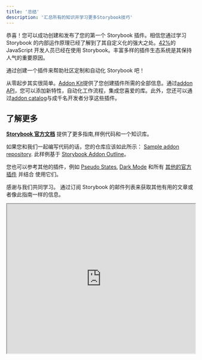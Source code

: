 ```yaml
---
title: '总结'
description: '汇总所有的知识并学习更多Storybook技巧'
---
```


恭喜！您可以成功创建和发布了您的第一个 Storybook 插件。相信您通过学习 Storybook 的内部运作原理已经了解到了其自定义化的强大之处。[42%](https://2020.stateofjs.com/en-us/technologies/testing/testing_experience_ranking/)的 JavaScript 开发人员已经在使用 Storybook。丰富多样的插件生态系统是其保持人气的重要原因。

通过创建一个插件来帮助社区定制和自动化 Storybook 吧！

从零起步其实很简单。[Addon Kit](https://github.com/storybookjs/addon-kit)提供了您创建插件所需的全部信息。通过[addon API](https://storybook.js.org/docs/react/addons/addons-api)，您可以添加新特性，自动化工作流程，集成您喜爱的库。此外，您还可以通过[addon catalog](https://storybook.js.org/addons)与成千名开发者分享这些插件。

## 了解更多

[**Storybook 官方文档**](https://storybook.js.org/docs/vue/get-started/introduction) 提供了更多指南,样例代码和一个知识库。

如果您和我们一起编写代码的话，您的仓库应该如此所示： [Sample addon repository](http://github.com/chromaui/learnstorybook-addon-code). 此样例基于 [Storybook Addon Outline](https://github.com/chromaui/storybook-addon-outline)。

您也可以参考其他的插件，例如 [Pseudo States](https://github.com/chromaui/storybook-addon-pseudo-states), [Dark Mode](https://github.com/hipstersmoothie/storybook-dark-mode) 和所有 [其他的官方插件](https://github.com/storybookjs/storybook/tree/next/code/addons) 并结合 使用它们。

感谢与我们共同学习。 通过订阅 Storybook 的邮件列表来获取其他有用的文章或者像此指南一样的信息。

<iframe style="height:400px;width:100%;max-width:800px;margin:0px auto;" src="https://upscri.be/d42fc0?as_embed"></iframe>
